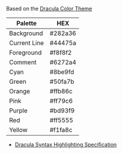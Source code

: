 Based on the [Dracula Color Theme](https://draculatheme.com/contribute#color-palette)

| Palette      | HEX     |
| ------------ | ------- |
| Background   | #282a36 |
| Current Line | #44475a |
| Foreground   | #f8f8f2 |
| Comment      | #6272a4 |
| Cyan         | #8be9fd |
| Green        | #50fa7b |
| Orange       | #ffb86c |
| Pink         | #ff79c6 |
| Purple       | #bd93f9 |
| Red          | #ff5555 |
| Yellow       | #f1fa8c |

- [Dracula Syntax Highlighting Specification](https://spec.draculatheme.com/)
